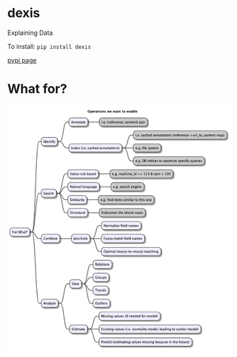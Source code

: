# dexis
Explaining Data


To install:	```pip install dexis```

[pypi page](https://pypi.org/project/dexis/)

# What for?

![image](https://github.com/i2mint/dexis/raw/master/docs/what_for.png)
